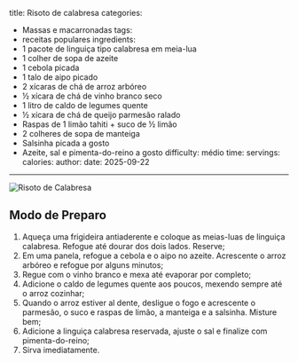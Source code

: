 title: Risoto de calabresa
categories:
  - Massas e macarronadas
tags:
  - receitas populares
ingredients:
  - 1 pacote de linguiça tipo calabresa em meia-lua
  - 1 colher de sopa de azeite
  - 1 cebola picada
  - 1 talo de aipo picado
  - 2 xícaras de chá de arroz arbóreo
  - ½ xícara de chá de vinho branco seco
  - 1 litro de caldo de legumes quente
  - ½ xícara de chá de queijo parmesão ralado
  - Raspas de 1 limão tahiti + suco de ½ limão
  - 2 colheres de sopa de manteiga
  - Salsinha picada a gosto
  - Azeite, sal e pimenta-do-reino a gosto
difficulty: médio
time:
servings:
calories:
author:
date: 2025-09-22
---
![Risoto de Calabresa](/images/risoto_de_calabresa.jpg)

## Modo de Preparo
1. Aqueça uma frigideira antiaderente e coloque as meias-luas de linguiça calabresa. Refogue até dourar dos dois lados. Reserve;
2. Em uma panela, refogue a cebola e o aipo no azeite. Acrescente o arroz arbóreo e refogue por alguns minutos;
3. Regue com o vinho branco e mexa até evaporar por completo;
4. Adicione o caldo de legumes quente aos poucos, mexendo sempre até o arroz cozinhar;
5. Quando o arroz estiver al dente, desligue o fogo e acrescente o parmesão, o suco e raspas de limão, a manteiga e a salsinha. Misture bem;
6. Adicione a linguiça calabresa reservada, ajuste o sal e finalize com pimenta-do-reino;
7. Sirva imediatamente.
